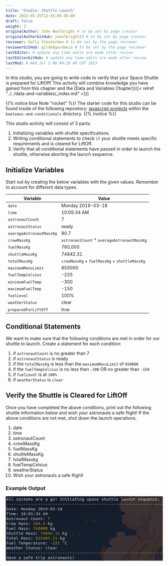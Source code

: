 ```yaml
---
title: "Studio: Shuttle Launch"
date: 2023-05-25T12:55:09-05:00
draft: false
weight: 3
originalAuthor: John Woolbright # to be set by page creator
originalAuthorGitHub: jwoolbright23 # to be set by page creator
reviewer: Sally Steuterman # to be set by the page reviewer
reviewerGitHub: gildedgardenia # to be set by the page reviewer
lastEditor: # update any time edits are made after review
lastEditorGitHub: # update any time edits are made after review
lastMod: # Wed Jul 5 08:49:19 AM CDT 2023
---
```


In this studio, you are going to write code to verify that your Space Shuttle is prepared for LiftOff! This activity will combine knowledge you have gained from this chapter and the [Data and Variables Chapter]({{< relref "../../data-and-variables/_index.md" >}})

{{% notice blue Note "rocket" %}}
The starter code for this studio can be found inside of the following repository: [javascript-projects](https://github.com/LaunchCodeEducation/javascript-projects/) within the `booleans-and-conditionals` directory.
{{% /notice %}}

This studio activity will consist of 3 parts:
1. Initializing variables with shuttle specifications.
1. Writing conditional statements to check `if` your shuttle meets specific requirements and is cleared for LiftOff.
1. Verify that all conditional statements have passed in order to launch the shuttle, otherwise aborting the launch sequence.

## Initialize Variables

Start out by creating the below variables with the given values. Remember to account for different data types.

| Variable                | Value                          |
|-------------------------|--------------------------------|
| `date`                | Monday 2019-03-18              |
| `time`                | 10:05:34 AM                    |
| `astronautCount`      | 7                              |
| `astronautStatus`     | ready                          |
| `averageAstronautMassKg` | 80.7                        |
| `crewMassKg`          | `astronautCount` * `averageAstronautMassKg` |
| `fuelMassKg`          | 760,000                        |
| `shuttleMassKg`       | 74842.31                       |
| `totalMassKg`         | `crewMassKg` + `fuelMassKg` + `shuttleMassKg` |
| `maximumMassLimit`    | 850000                         |
| `fuelTempCelsius`     | -225                           |
| `minimumFuelTemp`     | -300                           |
| `maximumFuelTemp`     | -150                           |
| `fuelLevel`           | 100%                           |
| `weatherStatus`       | clear                          |
| `preparedForLiftOff`  | true                           |

## Conditional Statements

We want to make sure that the following conditions are met in order for our shuttle to launch. Create a statement for each condition:
1. if `astronautCount` is no greater than 7
1. if `astronautStatus` is ready
1. if the `totalMassKg` is less than the `maximumMassLimit` of `850000`
1. if the `fuelTempCelsius` is no less than `-300` OR no greater than `-150`
1. if `fuelLevel` is at `100%`
1. if `weatherStatus` is `clear`

## Verify the Shuttle is Cleared for LiftOff

Once you have completed the above conditions, print out the following shuttle information below and wish your astronauts a safe flight! If the above conditions are not met, shut down the launch operations.
1. date
1. time
1. astronautCount
1. crewMassKg
1. fuelMassKg
1. shuttleMassKg
1. totalMasskg
1. fuelTempCelsius
1. weatherStatus
1. Wish your astronauts a safe flight!

### Example Output

![Example Output of Successful Shuttle Launch](pictures/successful-shuttle-launch.png?classes=border)

